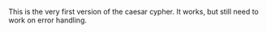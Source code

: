 This is the very first version of the caesar cypher. It works, but still need to work on error handling.
